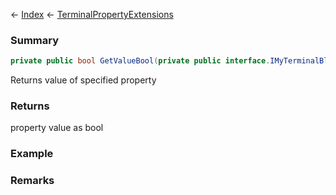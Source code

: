 ← [Index](Api-Index) ← [TerminalPropertyExtensions](Sandbox.ModAPI.Interfaces.TerminalPropertyExtensions)

### Summary

```csharp
private public bool GetValueBool(private public interface.IMyTerminalBlock block, string propertyId)
```

Returns value of specified property

### Returns

property value as bool

### Example

### Remarks

